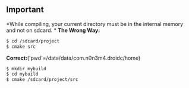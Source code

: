 Important
-------------- 
*While compiling, your current directory must be in the internal memory and not on sdcard. *
**The Wrong Way:**
```sh
$ cd /sdcard/project
$ cmake src
```
**Correct:**('pwd'=/data/data/com.n0n3m4.droidc/home)
```sh
$ mkdir mybuild
$ cd mybuild
$ cmake /sdcard/project/src
```